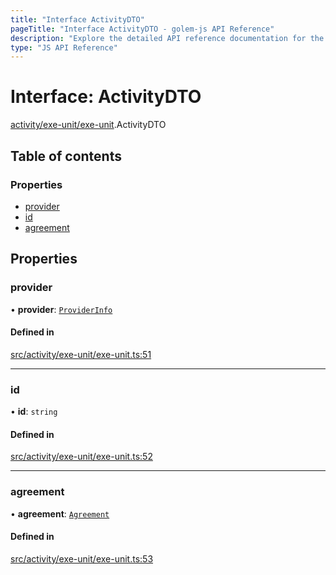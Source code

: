 ```yaml
---
title: "Interface ActivityDTO"
pageTitle: "Interface ActivityDTO - golem-js API Reference"
description: "Explore the detailed API reference documentation for the Interface ActivityDTO within the golem-js SDK for the Golem Network."
type: "JS API Reference"
---
```

# Interface: ActivityDTO

[activity/exe-unit/exe-unit](../modules/activity_exe_unit_exe_unit).ActivityDTO

## Table of contents

### Properties

- [provider](activity_exe_unit_exe_unit.ActivityDTO#provider)
- [id](activity_exe_unit_exe_unit.ActivityDTO#id)
- [agreement](activity_exe_unit_exe_unit.ActivityDTO#agreement)

## Properties

### provider

• **provider**: [`ProviderInfo`](market_agreement_agreement.ProviderInfo)

#### Defined in

[src/activity/exe-unit/exe-unit.ts:51](https://github.com/golemfactory/golem-js/blob/ed1cf1df/src/activity/exe-unit/exe-unit.ts#L51)

___

### id

• **id**: `string`

#### Defined in

[src/activity/exe-unit/exe-unit.ts:52](https://github.com/golemfactory/golem-js/blob/ed1cf1df/src/activity/exe-unit/exe-unit.ts#L52)

___

### agreement

• **agreement**: [`Agreement`](../classes/market_agreement_agreement.Agreement)

#### Defined in

[src/activity/exe-unit/exe-unit.ts:53](https://github.com/golemfactory/golem-js/blob/ed1cf1df/src/activity/exe-unit/exe-unit.ts#L53)
